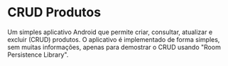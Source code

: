 # CRUD Produtos

Um simples aplicativo Android que permite criar, consultar, atualizar e excluir (CRUD) produtos.
O aplicativo é implementado de forma simples, sem muitas informações, apenas para demostrar
o CRUD usando "Room Persistence Library".

